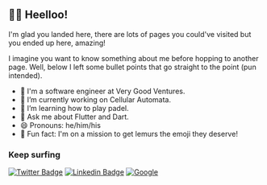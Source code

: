 ## 👋🤠 Heelloo! 

I'm glad you landed here, there are lots of pages you could've visited but you ended up here, amazing! 

I imagine you want to know something about me before hopping to another page. Well, below I left some bullet points that go straight to the point (pun intended).

- 💼 I'm a software engineer at Very Good Ventures.
- 🔭 I’m currently working on Cellular Automata.
- 🎾 I’m learning how to play padel.
- 💬 Ask me about Flutter and Dart. 
- 😄 Pronouns: he/him/his
- 🐒 Fun fact: I'm on a mission to get lemurs the emoji they deserve!



### Keep surfing

 [![Twitter Badge](https://img.shields.io/badge/Twitter-1DA1F2?style=for-the-badge&logo=twitter&logoColor=white)](https://twitter.com/intent/follow?screen_name=alestiago) [![Linkedin Badge](https://img.shields.io/badge/LinkedIn-0077B5?style=for-the-badge&logo=linkedin&logoColor=white)](https://www.linkedin.com/in/alejandro-santiago-44259b159/) [![Google](https://img.shields.io/badge/google-4285F4?style=for-the-badge&logo=google&logoColor=white)](https://g.dev/alestiago) 
